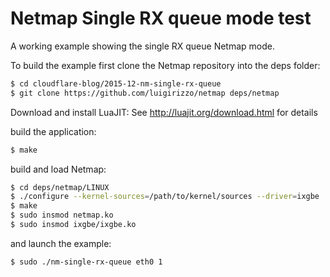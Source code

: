 Netmap Single RX queue mode test
================================

A working example showing the single RX queue Netmap mode.

To build the example first clone the Netmap repository into the deps folder:
```sh
$ cd cloudflare-blog/2015-12-nm-single-rx-queue
$ git clone https://github.com/luigirizzo/netmap deps/netmap
```

Download and install LuaJIT:
See http://luajit.org/download.html for details

build the application:
```sh
$ make
```

build and load Netmap:
```sh
$ cd deps/netmap/LINUX
$ ./configure --kernel-sources=/path/to/kernel/sources --driver=ixgbe
$ make
$ sudo insmod netmap.ko
$ sudo insmod ixgbe/ixgbe.ko
```

and launch the example:
```sh
$ sudo ./nm-single-rx-queue eth0 1
```
